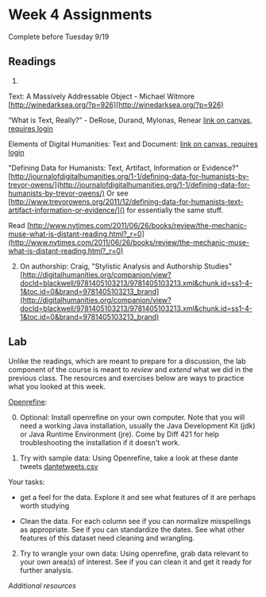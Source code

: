 # Week 4 Assignments

Complete before Tuesday 9/19

## Readings
1. 
Text: A Massively Addressable Object - Michael Witmore [http://winedarksea.org/?p=926](http://winedarksea.org/?p=926) 

“What is Text, Really?” - DeRose, Durand, Mylonas, Renear [link on canvas, requires login](https://fsu.instructure.com/courses/97324/files?preview=5869379)

Elements of Digital Humanities: Text and Document: [link on canvas, requires login](https://fsu.instructure.com/courses/97324/files?preview=5869378)

"Defining Data for Humanists: Text, Artifact, Information or Evidence?" [http://journalofdigitalhumanities.org/1-1/defining-data-for-humanists-by-trevor-owens/](http://journalofdigitalhumanities.org/1-1/defining-data-for-humanists-by-trevor-owens/) Or see [http://www.trevorowens.org/2011/12/defining-data-for-humanists-text-artifact-information-or-evidence/]() for essentially the same stuff.

Read [http://www.nytimes.com/2011/06/26/books/review/the-mechanic-muse-what-is-distant-reading.html?_r=0](http://www.nytimes.com/2011/06/26/books/review/the-mechanic-muse-what-is-distant-reading.html?_r=0)

2. On authorship: Craig, "Stylistic Analysis and Authorship Studies" [http://digitalhumanities.org/companion/view?docId=blackwell/9781405103213/9781405103213.xml&chunk.id=ss1-4-1&toc.id=0&brand=9781405103213_brand](http://digitalhumanities.org/companion/view?docId=blackwell/9781405103213/9781405103213.xml&chunk.id=ss1-4-1&toc.id=0&brand=9781405103213_brand)


## Lab

Unlike the readings, which are meant to prepare for a discussion, the lab component of the course is meant to *review* and *extend* what we did in the previous class. The resources and exercises below are ways to practice what you looked at this week. 

[Openrefine](http://openrefine.org/):

0. Optional: Install openrefine on your own computer. Note that you will need a working Java installation, usually the Java Development Kit (jdk) or Java Runtime Environment (jre). Come by Diff 421 for help troubleshooting the installation if it doesn't work.

1. Try with sample data: Using Openrefine, take a look at these dante tweets [dantetweets.csv](dantetweets.csv)

Your tasks:
- get a feel for the data. Explore it and see what features of it are perhaps worth studying

- Clean the data. For each column see if you can normalize misspellings as appropriate. See if you can standardize the dates. See what other features of this dataset need cleaning and wrangling.

2. Try to wrangle your own data: Using openrefine, grab data relevant to your own area(s) of interest. See if you can clean it and get it ready for further analysis. 


*Additional resources*


